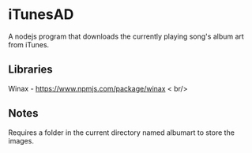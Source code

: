 # iTunesAD
 A nodejs program that downloads the currently playing song's album art from iTunes.

## Libraries
Winax - https://www.npmjs.com/package/winax  < br/>

## Notes
Requires a folder in the current directory named albumart to store the images.

